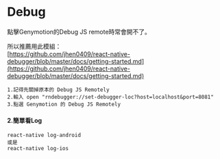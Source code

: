 # Debug

點擊Genymotion的Debug JS remote時常會開不了。

所以推薦用此模組：  
[https://github.com/jhen0409/react-native-debugger/blob/master/docs/getting-started.md](https://github.com/jhen0409/react-native-debugger/blob/master/docs/getting-started.md)

```
1.記得先關掉原本的 Debug JS Remotely
2.輸入 open "rndebugger://set-debugger-loc?host=localhost&port=8081"
3.點選 Genymotion 的 Debug JS Remotely
```

#### 2.簡單看Log

```
react-native log-android
或是
react-native log-ios
```



